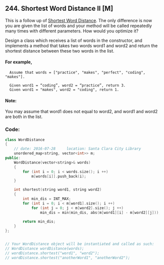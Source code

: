 ## 244. Shortest Word Distance II [M]
This is a follow up of [Shortest Word Distance](https://github.com/ysong49/LeetCode-Note/blob/master/algorithm/243.Shortest%20Word%20Distance.md). The only difference is now you are given the list of words and your method will be called repeatedly many times with different parameters. How would you optimize it?

Design a class which receives a list of words in the constructor, and implements a method that takes two words word1 and word2 and return the shortest distance between these two words in the list.

#### For example,
```
  Assume that words = ["practice", "makes", "perfect", "coding", "makes"].
  
  Given word1 = “coding”, word2 = “practice”, return 3.
  Given word1 = "makes", word2 = "coding", return 1.
```

#### Note:
You may assume that word1 does not equal to word2, and word1 and word2 are both in the list.

### Code:
```c++
class WordDistance 
{
    // date: 2016-07-28     location: Santa Clara City Library
    unordered_map<string, vector<int>> m;
public:
    WordDistance(vector<string>& words) 
    {
        for (int i = 0; i < words.size(); i ++)
            m[words[i]].push_back(i);
    }

    int shortest(string word1, string word2) 
    {
        int min_dis = INT_MAX;
        for (int i = 0; i < m[word1].size(); i ++)
            for (int j = 0; j < m[word2].size(); j ++)
                min_dis = min(min_dis, abs(m[word1][i] - m[word2][j]));
        
        return min_dis;
    }
};


// Your WordDistance object will be instantiated and called as such:
// WordDistance wordDistance(words);
// wordDistance.shortest("word1", "word2");
// wordDistance.shortest("anotherWord1", "anotherWord2");
```
